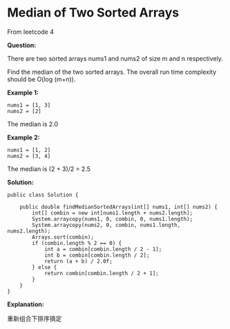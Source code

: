 # Median of Two Sorted Arrays

From leetcode 4

**Question:**

There are two sorted arrays nums1 and nums2 of size m and n respectively.

Find the median of the two sorted arrays. The overall run time complexity should be O(log (m+n)).

**Example 1:**

```
nums1 = [1, 3]
nums2 = [2]

```
The median is 2.0

**Example 2:**

```
nums1 = [1, 2]
nums2 = [3, 4]

```

The median is (2 + 3)/2 = 2.5

**Solution:**

```
public class Solution {

    public double findMedianSortedArrays(int[] nums1, int[] nums2) {
        int[] combin = new int[nums1.length + nums2.length];
        System.arraycopy(nums1, 0, combin, 0, nums1.length);
        System.arraycopy(nums2, 0, combin, nums1.length, nums2.length);
        Arrays.sort(combin);
        if (combin.length % 2 == 0) {
            int a = combin[combin.length / 2 - 1];
            int b = combin[combin.length / 2];
            return (a + b) / 2.0f;
        } else {
            return combin[combin.length / 2 + 1];
        }
    }
}

```

**Explanation:**

重新组合下排序搞定